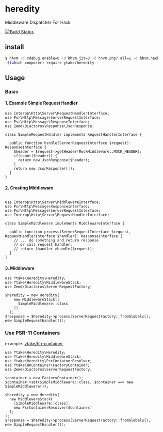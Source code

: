 # heredity
Middleware Dispatcher For Hack

[![Build Status](https://travis-ci.org/ytake/heredity.svg?branch=master)](https://travis-ci.org/ytake/heredity)

## install

```bash
$ hhvm -d xdebug.enable=0 -d hhvm.jit=0 -d hhvm.php7.all=1 -d hhvm.hack.lang.auto_typecheck=0 \
 $(which composer) require ytake/heredity
```

## Usage

### Basic
#### 1. Example Simple Request Handler
```hack
use Interop\Http\Server\RequestHandlerInterface;
use Psr\Http\Message\ServerRequestInterface;
use Psr\Http\Message\ResponseInterface;
use Zend\Diactoros\Response\JsonResponse;

class SimpleRequestHandler implements RequestHandlerInterface {

  public function handle(ServerRequestInterface $request): ResponseInterface {
    $header = $request->getHeader(MockMiddleware::MOCK_HEADER);
    if(count($header)) {
      return new JsonResponse($header);
    }
    return new JsonResponse([]);
  }
}

```

#### 2. Creating Middleware

```hack

use Interop\Http\Server\MiddlewareInterface;
use Psr\Http\Message\ResponseInterface;
use Psr\Http\Message\ServerRequestInterface;
use Interop\Http\Server\RequestHandlerInterface;

class SimpleMiddleware implements MiddlewareInterface {

  public function process(ServerRequestInterface $request, RequestHandlerInterface $handler): ResponseInterface {
    // ... do something and return response
    // or call request handler:
    // return $handler->handle($request);
  }
}

```

#### 3. Middleware

```hack
use Ytake\Heredity\Heredity;
use Ytake\Heredity\MiddlewareStack;
use Zend\Diactoros\ServerRequestFactory;

$heredity = new Heredity(
    new MiddlewareStack([
      SimpleMiddleware::class
    ])
  );
$response = $heredity->process(ServerRequestFactory::fromGlobals(), new SimpleRequestHandler());

```

### Use PSR-11 Containers

example. [ytake/hh-container](https://github.com/ytake/hh-container)

```hack
use Ytake\Heredity\Heredity;
use Ytake\Heredity\MiddlewareStack;
use Ytake\Heredity\PsrContainerResolver;
use Ytake\HHContainer\FactoryContainer;
use Zend\Diactoros\ServerRequestFactory;

$container = new FactoryContainer();
$container->set(SimpleMiddleware::class, $container ==> new SimpleMiddleware());

$heredity = new Heredity(
  new MiddlewareStack(
    [SimpleMiddleware::class],
    new PsrContainerResolver($container)
  );
);
$response = $heredity->process(ServerRequestFactory::fromGlobals(), new SimpleRequestHandler());

```
